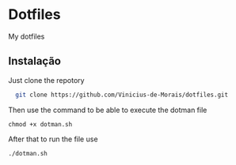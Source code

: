 # Dotfiles

My dotfiles

## Instalação

Just clone the repotory 

```bash
  git clone https://github.com/Vinicius-de-Morais/dotfiles.git
```
Then use the command to be able to execute the dotman file

    chmod +x dotman.sh
    
After that to run the file use

    ./dotman.sh
